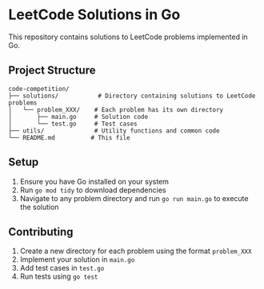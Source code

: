 # LeetCode Solutions in Go

This repository contains solutions to LeetCode problems implemented in Go.

## Project Structure

```
code-competition/
├── solutions/           # Directory containing solutions to LeetCode problems
│   └── problem_XXX/    # Each problem has its own directory
│       ├── main.go     # Solution code
│       └── test.go     # Test cases
├── utils/              # Utility functions and common code
└── README.md          # This file
```

## Setup

1. Ensure you have Go installed on your system
2. Run `go mod tidy` to download dependencies
3. Navigate to any problem directory and run `go run main.go` to execute the solution

## Contributing

1. Create a new directory for each problem using the format `problem_XXX`
2. Implement your solution in `main.go`
3. Add test cases in `test.go`
4. Run tests using `go test`
